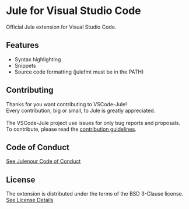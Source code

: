 # Jule for Visual Studio Code

Official Jule extension for Visual Studio Code.

## Features

- Syntax highlighting
- Snippets
- Source code formatting (julefmt must be in the PATH)

## Contributing

Thanks for you want contributing to VSCode-Jule!
<br>
Every contribution, big or small, to Jule is greatly appreciated.
<br><br>
The VSCode-Jule project use issues for only bug reports and proposals. \
To contribute, please read the [contribution guidelines](CONTRIBUTING.md).

## Code of Conduct

[See Julenour Code of Conduct](https://jule.dev/code-of-conduct)

## License

The extension is distributed under the terms of the BSD 3-Clause license. <br>
[See License Details](LICENSE)
